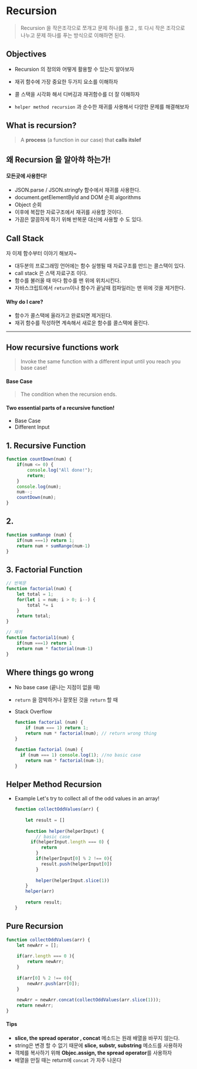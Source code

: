 # Recursion

> Recursion 을 작은조각으로 쪼개고 문제 하나를 풀고 , 또 다시 작은 조각으로 나누고 문제 하나를 푸는 방식으로 이해하면 된다.

## Objectives

* Recursion 의 정의와 어떻게 활용할 수 있는지 알아보자

* 재귀 함수에 가장 중요한 두가지 요소를 이해하자

* 콜 스택을 시각화 해서 디버깅과 재귀함수를 더 잘 이해하자

* `helper method recursion` 과 순수한 재귀를 사용해서 다양한 문제를 해결해보자

  

## What is recursion?

> A **process** (a function in our case) that **calls itslef**

## 왜 Recursion 을 알아햐 하는가!

#### 모든곳에 사용한다!

* JSON.parse / JSON.stringfy 함수에서 재귀를 사용한다.
* document.getElementById and DOM 순회 algorithms
* Object 순회
* 이후에 복잡한 자료구조에서 재귀를 사용할 것이다.
* 가끔은 깔끔하게 하기 위해 반복문 대신에 사용할 수 도 있다. 

## Call Stack

자 이제 함수부터 이야기 해보자~

* 대두분의 프로그래밍 언어에는 함수 실행될 때 자료구조를 만드는 콜스택이 있다.
* call stack 은 스택 자료구조 이다.
* 함수를 불러올 때 마다 함수를 맨 위에 위치시킨다.
* 자바스크립트에서 `return`이나 함수가 끝날때 컴파일러는 맨 위에 것을 제거한다.

#### Why do I care?

* 함수가 콜스택에 올라가고 완료되면 제거된다.
* 재귀 함수를 작성하면 계속해서 새로운 함수를 콜스택에 올린다.

----

## How recursive functions work

> Invoke the same function with a different input until you reach you base case!

#### Base Case

>  The condition when the recursion ends.

#### Two essential parts of a recursive function!

* Base Case
* Different Input

## 1. Recursive Function

```javascript
function countDown(num) {
	if(num <= 0) {
        console.log("All done!");
        return;
    }
    console.log(num);
    num--;
    countDown(num);
}
```

## 2. 

```javascript
function sumRange (num) {
    if(num ===1) return 1;
    return num + sumRange(num-1)
}
```

## 3. Factorial Function

```javascript
// 반복문
function factorial(num) {
    let total = 1;
    for(let i = num; i > 0; i--) {
        total *= i
    }
    return total;
}

// 재귀
function factorial1(num) {
    if(num ===1) return 1
    return num * factorial(num-1)
}
```



## Where things go wrong

* No base case (끝나는 지점이 없을 때)

* `return` 을 깜박하거나 잘못된 것을 `return` 할 때

* Stack Overflow

  ```javascript
  function factorial (num) {
      if (num === 1) return 1;
      return num * factorial(num); // return wrong thing
  }
  ```

  ```javascript
  function factorial (num) {
  	if (num === 1) console.log(1); //no basic case
      return num * factorial(num-1);
  }
  ```

  

## Helper Method Recursion

* Example
  Let's try to collect all of the odd values in an array!

  ```javascript
  function collectOddValues(arr) {
      
      let result = []
      
      function helper(helperInput) {
          // basic case
  		if(helperInput.length === 0) {
  			return
          }
          if(helperInput[0] % 2 !== 0){
  			result.push(helperInput[0])
          }
          
          helper(helperInput.slice(1))
      }
      helper(arr)
      
      return result;
  }
  ```



## Pure Recursion

```javascript
function collectOddValues(arr) {
    let newArr = [];
    
    if(arr.length === 0 ){
		return newArr;
    }
    
    if(arr[0] % 2 !== 0){
        newArr.push(arr[0]);
    }
    
    newArr = newArr.concat(collectOddValues(arr.slice(1)));
    return newArr;
}
```



#### Tips

* **slice, the spread operator , concat**  메소드는 원래 배열을 바꾸지 않는다.
* string은 변경 할 수 없기 때문에 **slice, substr, substring** 메소드를 사용하자
* 객체를 복사하기 위해 **Objec.assign, the spread operator**를 사용하자
* 배열을 만질 때는 return에 `concat` 가 자주 나온다









